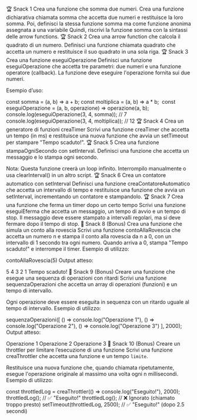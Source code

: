 
🏆 Snack 1
Crea una funzione che somma due numeri.
Crea una funzione dichiarativa chiamata somma che accetta due numeri e restituisce la loro somma.
Poi, definisci la stessa funzione somma ma come funzione anonima assegnata a una variabile
Quindi, riscrivi la funzione somma con la sintassi delle arrow functions.
🏆 Snack 2
Crea una arrow function che calcola il quadrato di un numero.
Definisci una funzione chiamata quadrato che accetta un numero e restituisce il suo quadrato in una sola riga.
🏆 Snack 3
Crea una funzione eseguiOperazione
Definisci una funzione eseguiOperazione che accetta tre parametri: due numeri e una funzione operatore (callback). La funzione deve eseguire l'operazione fornita sui due numeri.

Esempio d’uso:

const somma = (a, b) => a + b;
const moltiplica = (a, b) => a * b;
​
const eseguiOperazione = (a, b, operazione) => operazione(a, b);
​
console.log(eseguiOperazione(3, 4, somma)); // 7
console.log(eseguiOperazione(3, 4, moltiplica)); // 12
🏆 Snack 4
Crea un generatore di funzioni creaTimer
Scrivi una funzione creaTimer che accetta un tempo (in ms) e restituisce una nuova funzione che avvia un setTimeout per stampare "Tempo scaduto!".
🏆 Snack 5
Crea una funzione stampaOgniSecondo con setInterval.
Definisci una funzione che accetta un messaggio e lo stampa ogni secondo.

Nota: Questa funzione creerà un loop infinito. Interrompilo manualmente o usa clearInterval() in un altro script.
🏆 Snack 6
Crea un contatore automatico con setInterval
Definisci una funzione creaContatoreAutomatico che accetta un intervallo di tempo e restituisce una funzione che avvia un setInterval, incrementando un contatore e stampandolo.
🏆 Snack 7
Crea una funzione che ferma un timer dopo un certo tempo
Scrivi una funzione eseguiEferma che accetta un messaggio, un tempo di avvio e un tempo di stop. Il messaggio deve essere stampato a intervalli regolari, ma si deve fermare dopo il tempo di stop.
🎯 Snack 8 (Bonus)
Crea una funzione che simula un conto alla rovescia
Scrivi una funzione contoAllaRovescia che accetta un numero n e stampa il conto alla rovescia da n a 0, con un intervallo di 1 secondo tra ogni numero. Quando arriva a 0, stampa "Tempo scaduto!" e interrompe il timer.
Esempio di utilizzo:

contoAllaRovescia(5)
Output atteso:

5
4
3
2
1
Tempo scaduto!
🎯 Snack 9 (Bonus)
Creare una funzione che esegue una sequenza di operazioni con ritardi
Scrivi una funzione sequenzaOperazioni che accetta un array di operazioni (funzioni) e un tempo di intervallo.

Ogni operazione deve essere eseguita in sequenza con un ritardo uguale al tempo di intervallo.
Esempio di utilizzo:

sequenzaOperazioni([
  () => console.log("Operazione 1"),
  () => console.log("Operazione 2"),
  () => console.log("Operazione 3")
], 2000);
Output atteso:

Operazione 1
Operazione 2
Operazione 3
🎯 Snack 10 (Bonus)
Creare un throttler per limitare l’esecuzione di una funzione
Scrivi una funzione creaThrottler che accetta una funzione e un tempo `limite`.

Restituisce una nuova funzione che, quando chiamata ripetutamente, esegue l'operazione originale al massimo una volta ogni n millisecondi.
Esempio di utilizzo:

const throttledLog = creaThrottler(() => console.log("Eseguito!"), 2000);
​
throttledLog(); // ✅ "Eseguito!"
throttledLog(); // ❌ Ignorato (chiamato troppo presto)
setTimeout(throttledLog, 2500); // ✅ "Eseguito!" (dopo 2.5 secondi)
​
